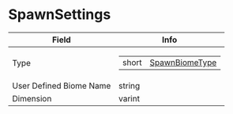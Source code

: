 # SpawnSettings

<table><thead><tr><th>Field</th><th>Info</th></tr></thead><tbody>
<tr><td>Type</td><td><table><tbody><tr><td>short</td><td><a href="../enums/SpawnBiomeType.md">SpawnBiomeType</a></td></tr></tbody></table></td></tr>
<tr><td>User Defined Biome Name</td><td>string</td></tr>
<tr><td>Dimension</td><td>varint</td></tr>
</tbody></table>